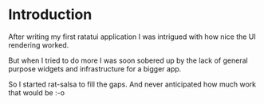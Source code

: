 
# Introduction

After writing my first ratatui application I was intrigued with how nice the UI rendering worked.

But when I tried to do more I was soon sobered up by the lack of general purpose  widgets and infrastructure for a bigger app. 

So I started rat-salsa to fill the gaps.
And never anticipated how much work that would be :-o
